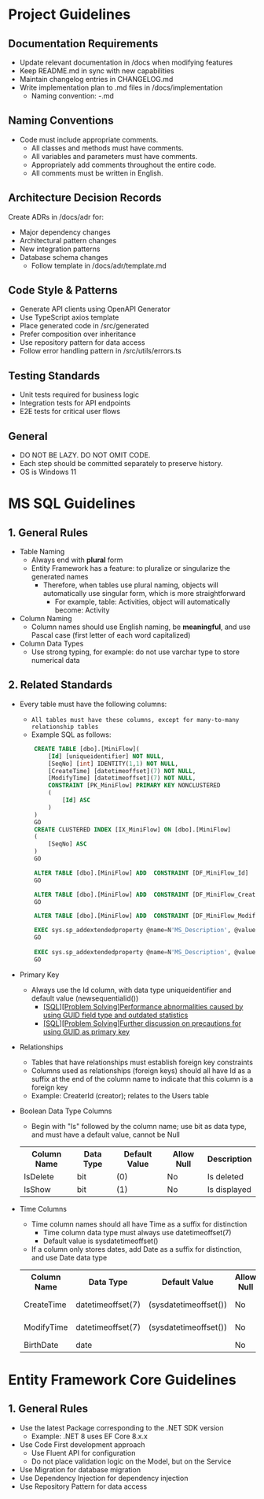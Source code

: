 # Project Guidelines
## Documentation Requirements
- Update relevant documentation in /docs when modifying features
- Keep README.md in sync with new capabilities
- Maintain changelog entries in CHANGELOG.md
- Write implementation plan to .md files in /docs/implementation
  - Naming convention: <date>-<feature-name>.md

## Naming Conventions
- Code must include appropriate comments.
  - All classes and methods must have comments.
  - All variables and parameters must have comments.
  - Appropriately add comments throughout the entire code.
  - All comments must be written in English.

## Architecture Decision Records
Create ADRs in /docs/adr for:
- Major dependency changes
- Architectural pattern changes
- New integration patterns
- Database schema changes
    - Follow template in /docs/adr/template.md

## Code Style & Patterns
- Generate API clients using OpenAPI Generator
- Use TypeScript axios template
- Place generated code in /src/generated
- Prefer composition over inheritance
- Use repository pattern for data access
- Follow error handling pattern in /src/utils/errors.ts

## Testing Standards
- Unit tests required for business logic
- Integration tests for API endpoints
- E2E tests for critical user flows

## General
- DO NOT BE LAZY. DO NOT OMIT CODE.
- Each step should be committed separately to preserve history.
- OS is Windows 11

# MS SQL Guidelines

## 1. General Rules
- Table Naming
    - Always end with **plural** form
    - Entity Framework has a feature: to pluralize or singularize the generated names
      - Therefore, when tables use plural naming, objects will automatically use singular form, which is more straightforward
        - For example, table: Activities, object will automatically become: Activity
- Column Naming
	- Column names should use English naming, be **meaningful**, and use Pascal case (first letter of each word capitalized)
- Column Data Types
	- Use strong typing, for example: do not use varchar type to store numerical data

## 2. Related Standards
- Every table must have the following columns:
    - `All tables must have these columns, except for many-to-many relationship tables`
    - Example SQL as follows: 
    ``` sql
        CREATE TABLE [dbo].[MiniFlow](
            [Id] [uniqueidentifier] NOT NULL,
            [SeqNo] [int] IDENTITY(1,1) NOT NULL,
            [CreateTime] [datetimeoffset](7) NOT NULL,
            [ModifyTime] [datetimeoffset](7) NOT NULL,
            CONSTRAINT [PK_MiniFlow] PRIMARY KEY NONCLUSTERED
            (
                [Id] ASC
            )
        )
        GO
        CREATE CLUSTERED INDEX [IX_MiniFlow] ON [dbo].[MiniFlow]
        (
            [SeqNo] ASC
        )
        GO

        ALTER TABLE [dbo].[MiniFlow] ADD  CONSTRAINT [DF_MiniFlow_Id]  DEFAULT (newsequentialid()) FOR [Id]
        GO

        ALTER TABLE [dbo].[MiniFlow] ADD  CONSTRAINT [DF_MiniFlow_CreateTime]  DEFAULT (sysdatetimeoffset()) FOR [CreateTime]
        GO

        ALTER TABLE [dbo].[MiniFlow] ADD  CONSTRAINT [DF_MiniFlow_ModifyTime]  DEFAULT (sysdatetimeoffset()) FOR [ModifyTime]

        EXEC sys.sp_addextendedproperty @name=N'MS_Description', @value=N'Creation time' , @level0type=N'SCHEMA',@level0name=N'dbo', @level1type=N'TABLE',@level1name=N'MiniFlow', @level2type=N'COLUMN',@level2name=N'CreateTime'
        GO
                                    
        EXEC sys.sp_addextendedproperty @name=N'MS_Description', @value=N'Modification time' , @level0type=N'SCHEMA',@level0name=N'dbo', @level1type=N'TABLE',@level1name=N'MiniFlow', @level2type=N'COLUMN',@level2name=N'ModifyTime'
        GO  
    ```

- Primary Key
    - Always use the Id column, with data type uniqueidentifier and default value (newsequentialid())
      - [[SQL][Problem Solving]Performance abnormalities caused by using GUID field type and outdated statistics](https://dotblogs.com.tw/jamesfu/2016/01/18/guid_1)
      - [[SQL][Problem Solving]Further discussion on precautions for using GUID as primary key](https://dotblogs.com.tw/jamesfu/2016/01/20/guid_2#disqus_thread)

- Relationships
    - Tables that have relationships must establish foreign key constraints
    - Columns used as relationships (foreign keys) should all have Id as a suffix at the end of the column name to indicate that this column is a foreign key
    - Example: CreaterId (creator); relates to the Users table
    
- Boolean Data Type Columns
    - Begin with "Is" followed by the column name; use bit as data type, and must have a default value, cannot be Null
    <table>
        <tr>
            <th>Column Name</th>
            <th>Data Type</th>
            <th>Default Value</th>
            <th>Allow Null</th>
            <th>Description</th>
        </tr>
        <tr>
            <td>IsDelete</td>
            <td>bit</td>
            <td>(0)</td>
            <td>No</td>
            <td>Is deleted</td>
        </tr>
        <tr>
            <td>IsShow</td>
            <td>bit</td>
            <td>(1)</td>
            <td>No</td>
            <td>Is displayed</td>
        </tr>
    </table>

- Time Columns
    - Time column names should all have Time as a suffix for distinction
        - Time column data type must always use datetimeoffset(7)
        - Default value is sysdatetimeoffset()
    - If a column only stores dates, add Date as a suffix for distinction, and use Date data type
    <table>
        <tr>
            <th>Column Name</th>
            <th>Data Type</th>
            <th>Default Value</th>
            <th>Allow Null</th>
            <th>Description</th>
        </tr>
        <tr>
            <td>CreateTime</td>
            <td>datetimeoffset(7)</td>
            <td>(sysdatetimeoffset())</td>
            <td>No</td>
            <td>Creation time</td>
        </tr>
        <tr>
            <td>ModifyTime</td>
            <td>datetimeoffset(7)</td>
            <td>(sysdatetimeoffset())</td>
            <td>No</td>
            <td>Modification time</td>
        </tr>
        <tr>
            <td>BirthDate</td>
            <td>date</td>
            <td></td>
            <td>No</td>
            <td>Birthday</td>
        </tr>
    </table>

# Entity Framework Core Guidelines
## 1. General Rules
- Use the latest Package corresponding to the .NET SDK version
  - Example: .NET 8 uses EF Core 8.x.x
- Use Code First development approach
    - Use Fluent API for configuration
    - Do not place validation logic on the Model, but on the Service
- Use Migration for database migration
- Use Dependency Injection for dependency injection
- Use Repository Pattern for data access